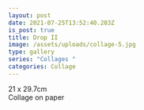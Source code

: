 ```yaml
---
layout: post
date: 2021-07-25T13:52:40.203Z
is_post: true
title: Drop II
image: /assets/uploads/collage-5.jpg
type: gallery
series: "Collages "
categories: Collage
---
```

21 x 29.7cm\
Collage on paper